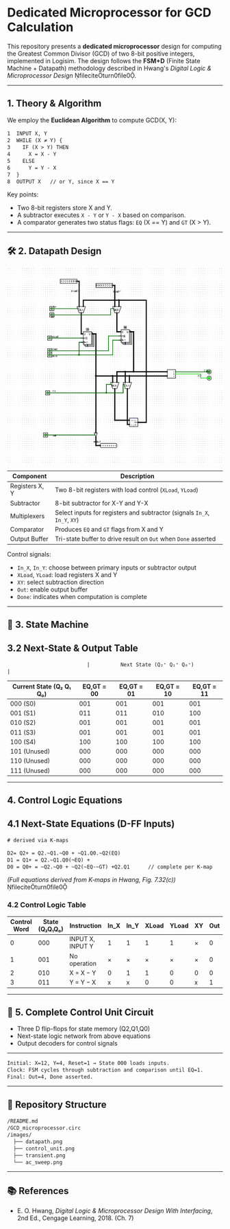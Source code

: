 #  Dedicated Microprocessor for GCD Calculation

This repository presents a **dedicated microprocessor** design for computing the Greatest Common Divisor (GCD) of two 8-bit positive integers, implemented in Logisim. The design follows the **FSM+D** (Finite State Machine + Datapath) methodology described in Hwang's *Digital Logic & Microprocessor Design* fileciteturn0file0.

---

## 1. Theory & Algorithm

We employ the **Euclidean Algorithm** to compute GCD(X, Y):

```text
1  INPUT X, Y
2  WHILE (X ≠ Y) {
3    IF (X > Y) THEN
4      X = X - Y
5    ELSE
6      Y = Y - X
7  }
8  OUTPUT X   // or Y, since X == Y
```

Key points:

- Two 8-bit registers store X and Y.
- A subtractor executes `X - Y` or `Y - X` based on comparison.
- A comparator generates two status flags: `EQ` (X == Y) and `GT` (X > Y).

---

## 🛠 2. Datapath Design
 ![simulation](./data_path.png)


| Component      | Description                                                               |
| -------------- | ------------------------------------------------------------------------- |
| Registers X, Y | Two 8-bit registers with load control (`XLoad`, `YLoad`)                  |
| Subtractor     | 8-bit subtractor for X-Y and Y-X                                          |
| Multiplexers   | Select inputs for registers and subtractor (signals `In_X`, `In_Y`, `XY`) |
| Comparator     | Produces `EQ` and `GT` flags from X and Y                                 |
| Output Buffer  | Tri-state buffer to drive result on `Out` when `Done` asserted            |

Control signals:

- `In_X`, `In_Y`: choose between primary inputs or subtractor output
- `XLoad`, `YLoad`: load registers X and Y
- `XY`: select subtraction direction
- `Out`: enable output buffer
- `Done`: indicates when computation is complete

---

## 🔄 3. State Machine

## 3.2 Next-State & Output Table

                              |          Next State (Q₂⁺ Q₁⁺ Q₀⁺)              |

| Current State (Q₂ Q₁ Q₀) | EQ,GT = 00 | EQ,GT = 01 | EQ,GT = 10 | EQ,GT = 11 |
|--------------------------|------------|------------|------------|------------|
| 000 (S0)                 | 001        | 001        | 001        | 001        |
| 001 (S1)                 | 011        | 011        | 010        | 100        |
| 010 (S2)                 | 001        | 001        | 001        | 001        |
| 011 (S3)                 | 001        | 001        | 001        | 001        |
| 100 (S4)                 | 100        | 100        | 100        | 100        |
| 101 (Unused)             | 000        | 000        | 000        | 000        |
| 110 (Unused)             | 000        | 000        | 000        | 000        |
| 111 (Unused)             | 000        | 000        | 000        | 000        |



---

## 4. Control Logic Equations

## 4.1 Next-State Equations (D-FF Inputs)
    # derived via K‑maps
```text
D2= Q2+ = Q2.~Q1.~Q0 + ~Q1.Q0.~Q2(EQ)       
D1 = Q1+ = Q2.~Q1.Q0(¬EQ) +
D0 = Q0+ = ~Q2.~Q0 + ~Q2(~EQ·~GT) +Q2.Q1      // complete per K‑map
```

*(Full equations derived from K‑maps in Hwang, Fig. 7.32(c))* fileciteturn0file0

### 4.2 Control Logic Table

| Control Word | State (Q₂Q₁Q₀) | Instruction        | In_X | In_Y | XLoad | YLoad | XY | Out |
|--------------|----------------|--------------------|------|------|-------|-------|----|-----|
| 0            | 000            | INPUT X, INPUT Y   | 1    | 1    | 1     | 1     | ×  | 0   |
| 1            | 001            | No operation       | ×    | ×    | ×     | ×     | ×  | 0   |
| 2            | 010            | X = X − Y          | 0    | 1    | 1     | 0     | 0  | 0   |
| 3            | 011            | Y = Y − X          | x    | x    | 0     | 0     | x  | 1       

---

## 🔗 5. Complete Control Unit Circuit

- Three D flip-flops for state memory (Q2,Q1,Q0)
- Next-state logic network from above equations
- Output decoders for control signals

---
```text
Initial: X=12, Y=4, Reset=1 → State 000 loads inputs.
Clock: FSM cycles through subtraction and comparison until EQ=1.
Final: Out=4, Done asserted.
```

---

## 📂 Repository Structure

```
/README.md
/GCD_microprocessor.circ
/images/
  ├── datapath.png
  ├── control_unit.png
  ├── transient.png
  └── ac_sweep.png
```
---


## 📚 References

- E. O. Hwang, *Digital Logic & Microprocessor Design With Interfacing*, 2nd Ed., Cengage Learning, 2018. (Ch. 7)

